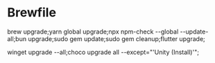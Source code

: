 # Brewfile
brew upgrade;yarn global upgrade;npx npm-check --global --update-all;bun upgrade;sudo gem update;sudo gem cleanup;flutter upgrade;

winget upgrade --all;choco upgrade all --except="'Unity (Install)'";